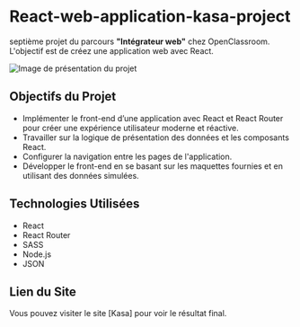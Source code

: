 # React-web-application-kasa-project

septième projet du parcours **"Intégrateur web"** chez OpenClassroom. <br> L'objectif est de créez une application web avec React.

![Image de présentation du projet](https://github.com/user-attachments/assets/18c49f68-7855-45fa-9060-a4042ad7c581)

## Objectifs du Projet

- Implémenter le front-end d’une application avec React et React Router pour créer une expérience utilisateur moderne et réactive.
- Travailler sur la logique de présentation des données et les composants React.
- Configurer la navigation entre les pages de l'application.
- Développer le front-end en se basant sur les maquettes fournies et en utilisant des données simulées.

## Technologies Utilisées

- React
- React Router
- SASS
- Node.js
- JSON

## Lien du Site

Vous pouvez visiter le site [Kasa] pour voir le résultat final.
